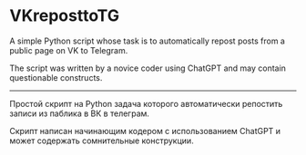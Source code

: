 # VKreposttoTG

A simple Python script whose task is to automatically repost posts from a public page on VK to Telegram.

The script was written by a novice coder using ChatGPT and may contain questionable constructs.

-------------------

Простой скрипт на Python задача которого автоматически репостить записи из паблика в ВК в телеграм. 

Скрипт написан начинающим кодером с использованием ChatGPT и может содержать сомнительные конструкции.
